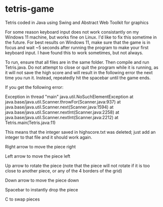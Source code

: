 # tetris-game
Tetris coded in Java using Swing and Abstract Web Toolkit for graphics

For some reason keyboard input does not work consistantly on my Windows 11 machine, but works fine on Linux.  I'd like to fix this sometime in the future.  For best results on Windows 11, make sure that the game is in focus and wait ~5 seconds after running the program to make your first keyboard input.  I have found this to work sometimes, but not always.

To run, ensure that all files are in the same folder.  Then compile and run Tetris.java.  Do not attempt to close or quit the program while it is running, as it will not save the high score and will result in the following error the next time you run it.  Instead, repeatedly hit the spacebar until the game ends.

If you get the following error:

Exception in thread "main" java.util.NoSuchElementException
        at java.base/java.util.Scanner.throwFor(Scanner.java:937)
        at java.base/java.util.Scanner.next(Scanner.java:1594)
        at java.base/java.util.Scanner.nextInt(Scanner.java:2258)
        at java.base/java.util.Scanner.nextInt(Scanner.java:2212)
        at Tetris.main(Tetris.java:11)

This means that the integer saved in highscore.txt was deleted; just add an integer to that file and it should work again.

Right arrow to move the piece right

Left arrow to move the piece left

Up arrow to rotate the piece (note that the piece will not rotate if it is too close to another piece, or any of the 4 borders of the grid)

Down arrow to move the piece down

Spacebar to instantly drop the piece

C to swap pieces


